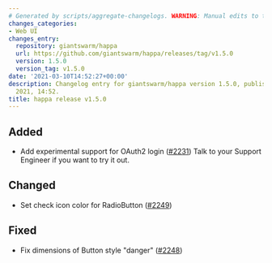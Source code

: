 ```yaml
---
# Generated by scripts/aggregate-changelogs. WARNING: Manual edits to this files will be overwritten.
changes_categories:
- Web UI
changes_entry:
  repository: giantswarm/happa
  url: https://github.com/giantswarm/happa/releases/tag/v1.5.0
  version: 1.5.0
  version_tag: v1.5.0
date: '2021-03-10T14:52:27+00:00'
description: Changelog entry for giantswarm/happa version 1.5.0, published on 10 March
  2021, 14:52.
title: happa release v1.5.0
---
```


## Added

- Add experimental support for OAuth2 login ([#2231](https://github.com/giantswarm/happa/pull/2231))
Talk to your Support Engineer if you want to try it out.

## Changed

- Set check icon color for RadioButton ([#2249](https://github.com/giantswarm/happa/pull/2249))

## Fixed

- Fix dimensions of Button style "danger" ([#2248](https://github.com/giantswarm/happa/pull/2248))

